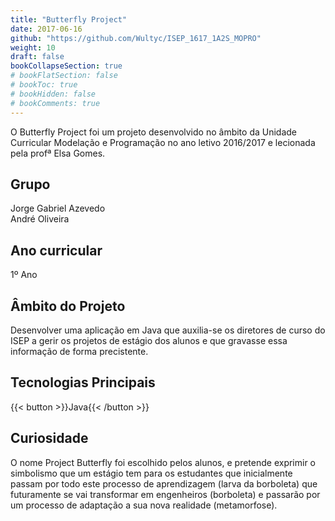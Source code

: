 ```yaml
---
title: "Butterfly Project"
date: 2017-06-16
github: "https://github.com/Wultyc/ISEP_1617_1A2S_MOPRO"
weight: 10
draft: false
bookCollapseSection: true
# bookFlatSection: false
# bookToc: true
# bookHidden: false
# bookComments: true
---
```


O Butterfly Project foi um projeto desenvolvido no âmbito da Unidade Curricular Modelação e Programação no ano letivo 2016/2017 e lecionada pela profª Elsa Gomes.

## Grupo
Jorge Gabriel Azevedo  
André Oliveira

## Ano curricular
1º Ano

## Âmbito do Projeto
Desenvolver uma aplicação em Java que auxilia-se os diretores de curso do ISEP a gerir os projetos de estágio dos alunos e que gravasse essa informação de forma precistente.

## Tecnologias Principais
{{< button >}}Java{{< /button >}}

## Curiosidade
O nome Project Butterfly foi escolhido pelos alunos, e pretende exprimir o simbolismo que um estágio tem para os estudantes que inicialmente passam por todo este processo de aprendizagem (larva da borboleta) que futuramente se vai transformar em engenheiros (borboleta) e passarão por um processo de adaptação a sua nova realidade (metamorfose).